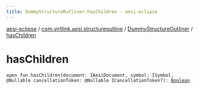 ```yaml
---
title: DummyStructureOutliner.hasChildren - aesi-eclipse
---
```


[aesi-eclipse](../../index.html) / [com.virtlink.aesi.structureoutline](../index.html) / [DummyStructureOutliner](index.html) / [hasChildren](.)

# hasChildren

`open fun hasChildren(document: IAesiDocument, symbol: ISymbol, @Nullable cancellationToken: @Nullable ICancellationToken?): `[`Boolean`](https://kotlinlang.org/api/latest/jvm/stdlib/kotlin/-boolean/index.html)